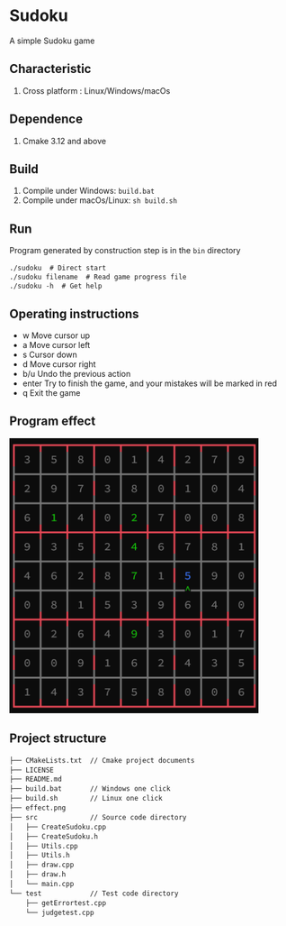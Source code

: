 # Sudoku
A simple Sudoku game

## Characteristic
1. Cross platform : Linux/Windows/macOs

## Dependence
1. Cmake 3.12 and above

## Build
1. Compile under Windows: `build.bat`
2. Compile under macOs/Linux: `sh build.sh` 

## Run
Program generated by construction step is in the `bin` directory
``` shell
./sudoku  # Direct start
./sudoku filename  # Read game progress file
./sudoku -h  # Get help
```

## Operating instructions
- w Move cursor up
- a Move cursor left
- s Cursor down
- d Move cursor right
- b/u Undo the previous action
- enter Try to finish the game, and your mistakes will be marked in red
- q Exit the game

## Program effect

![](https://raw.githubusercontent.com/ChengZhenhan/sudoku/main/effect.png)

## Project structure
```bash
├── CMakeLists.txt  // Cmake project documents
├── LICENSE
├── README.md
├── build.bat       // Windows one click 
├── build.sh        // Linux one click 
├── effect.png
├── src             // Source code directory
│   ├── CreateSudoku.cpp
│   ├── CreateSudoku.h
│   ├── Utils.cpp
│   ├── Utils.h
│   ├── draw.cpp
│   ├── draw.h
│   └── main.cpp
└── test            // Test code directory
    ├── getErrortest.cpp
    └── judgetest.cpp
```

